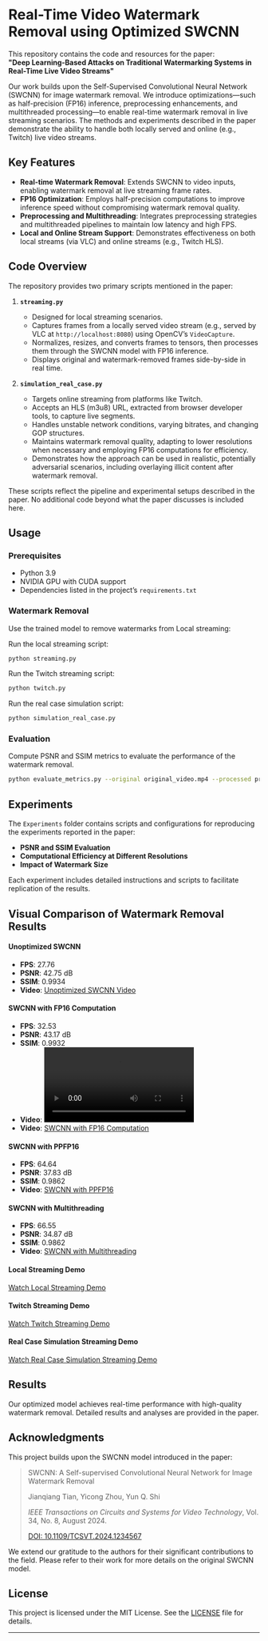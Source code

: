 # Real-Time Video Watermark Removal using Optimized SWCNN

This repository contains the code and resources for the paper:  
**"Deep Learning-Based Attacks on Traditional Watermarking Systems in Real-Time Live Video Streams"**

Our work builds upon the Self-Supervised Convolutional Neural Network (SWCNN) for image watermark removal. We introduce optimizations—such as half-precision (FP16) inference, preprocessing enhancements, and multithreaded processing—to enable real-time watermark removal in live streaming scenarios. The methods and experiments described in the paper demonstrate the ability to handle both locally served and online (e.g., Twitch) live video streams.

## Key Features

- **Real-time Watermark Removal**: Extends SWCNN to video inputs, enabling watermark removal at live streaming frame rates.
- **FP16 Optimization**: Employs half-precision computations to improve inference speed without compromising watermark removal quality.
- **Preprocessing and Multithreading**: Integrates preprocessing strategies and multithreaded pipelines to maintain low latency and high FPS.
- **Local and Online Stream Support**: Demonstrates effectiveness on both local streams (via VLC) and online streams (e.g., Twitch HLS).

## Code Overview

The repository provides two primary scripts mentioned in the paper:

1. **`streaming.py`**  
   - Designed for local streaming scenarios.  
   - Captures frames from a locally served video stream (e.g., served by VLC at `http://localhost:8080`) using OpenCV’s `VideoCapture`.  
   - Normalizes, resizes, and converts frames to tensors, then processes them through the SWCNN model with FP16 inference.  
   - Displays original and watermark-removed frames side-by-side in real time.
   
2. **`simulation_real_case.py`**  
   - Targets online streaming from platforms like Twitch.  
   - Accepts an HLS (m3u8) URL, extracted from browser developer tools, to capture live segments.  
   - Handles unstable network conditions, varying bitrates, and changing GOP structures.  
   - Maintains watermark removal quality, adapting to lower resolutions when necessary and employing FP16 computations for efficiency.  
   - Demonstrates how the approach can be used in realistic, potentially adversarial scenarios, including overlaying illicit content after watermark removal.

These scripts reflect the pipeline and experimental setups described in the paper. No additional code beyond what the paper discusses is included here.

## Usage

### Prerequisites

- Python 3.9
- NVIDIA GPU with CUDA support
- Dependencies listed in the project’s `requirements.txt`

### Watermark Removal

Use the trained model to remove watermarks from Local streaming:

Run the local streaming script:
```bash
python streaming.py
```

Run the Twitch streaming script: 
```bash
python twitch.py
```

Run the real case simulation script: 
```bash
python simulation_real_case.py
```

### Evaluation

Compute PSNR and SSIM metrics to evaluate the performance of the watermark removal.

```bash
python evaluate_metrics.py --original original_video.mp4 --processed processed_video.mp4

```

## Experiments

The `Experiments` folder contains scripts and configurations for reproducing the experiments reported in the paper:

- **PSNR and SSIM Evaluation**
- **Computational Efficiency at Different Resolutions**
- **Impact of Watermark Size**

Each experiment includes detailed instructions and scripts to facilitate replication of the results.

## Visual Comparison of Watermark Removal Results


#### **Unoptimized SWCNN**
- **FPS**: 27.76  
- **PSNR**: 42.75 dB  
- **SSIM**: 0.9934  
- **Video**: [Unoptimized SWCNN Video](https://raw.githubusercontent.com/N3K0521/Real-Time-Video-Watermark-Removal-using-Optimized-SWCNN/main/Visual_comparisons/fp16.mp4)


#### **SWCNN with FP16 Computation**
- **FPS**: 32.53  
- **PSNR**: 43.17 dB  
- **SSIM**: 0.9932  
- **Video**: <video src="path_to_fp16_video.mp4" controls></video>
- **Video**: [SWCNN with FP16 Computation](https://raw.githubusercontent.com/N3K0521/Real-Time-Video-Watermark-Removal-using-Optimized-SWCNN/main/Visual_comparisons/fp16.mp4)

#### **SWCNN with PPFP16**
- **FPS**: 64.64  
- **PSNR**: 37.83 dB  
- **SSIM**: 0.9862  
- **Video**: [SWCNN with PPFP16](https://raw.githubusercontent.com/N3K0521/Real-Time-Video-Watermark-Removal-using-Optimized-SWCNN/main/Visual_comparisons/ppfp16.mp4)

#### **SWCNN with Multithreading**
- **FPS**: 66.55  
- **PSNR**: 34.87 dB  
- **SSIM**: 0.9862  
- **Video**: [SWCNN with Multithreading](https://raw.githubusercontent.com/N3K0521/Real-Time-Video-Watermark-Removal-using-Optimized-SWCNN/main/Visual_comparisons/mm.mp4)

#### **Local Streaming Demo**

[Watch Local Streaming Demo](https://github.com/your-repo-path/local-streaming-demo.mp4)

#### **Twitch Streaming Demo**

[Watch Twitch Streaming Demo](https://github.com/your-repo-path/twitch-streaming-demo.mp4)

#### **Real Case Simulation Streaming Demo**

[Watch Real Case Simulation Streaming Demo](https://github.com/your-repo-path/real-case-simulation-demo.mp4)


## Results

Our optimized model achieves real-time performance with high-quality watermark removal. Detailed results and analyses are provided in the paper.

## Acknowledgments

This project builds upon the SWCNN model introduced in the paper:

> SWCNN: A Self-supervised Convolutional Neural Network for Image Watermark Removal
> 
> 
> Jianqiang Tian, Yicong Zhou, Yun Q. Shi
> 
> *IEEE Transactions on Circuits and Systems for Video Technology*, Vol. 34, No. 8, August 2024.
> 
> [DOI: 10.1109/TCSVT.2024.1234567](https://doi.org/10.1109/TCSVT.2024.1234567)
> 

We extend our gratitude to the authors for their significant contributions to the field. Please refer to their work for more details on the original SWCNN model.

## License

This project is licensed under the MIT License. See the [LICENSE](https://www.notion.so/LICENSE) file for details.

---

